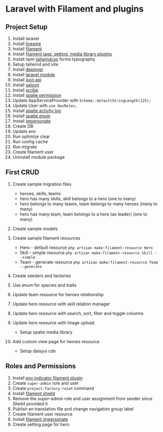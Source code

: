 # Laravel with Filament and plugins

## Project Setup

1. Install laravel
2. Install [livewire](https://laravel-livewire.com/docs/2.x/installation)
3. Install [filament](https://filamentphp.com/docs/2.x/admin/installation#installation)
4. Install [filament tags, setting, media library plugins](https://gist.github.com/Z3d0X/3981de122991b0a616aa69277335569c)
5. Install npm [tailwindcss](https://tailwindcss.com/docs/installation) forms typography
6. Setup tailwind and vite
7. Install [deployer](https://deployer.org/docs/7.x/installation)
8. Install [laravel module](https://nwidart.com/laravel-modules/v6/installation-and-setup)
9. Install [json api](https://laraveljsonapi.io/docs/2.0/getting-started/)
10. Install [saloon](https://docs.saloon.dev/getting-started/getting-started)
11. Install [scribe](https://scribe.knuckles.wtf/laravel/)
12. Install [spatie permission](https://spatie.be/docs/laravel-permission/v5/installation-laravel)
13. Update AppServiceProvider with `Schema::defaultStringLength(125);`
14. Update User with `use HasRoles;`
15. Install [spatie activity log](https://spatie.be/docs/laravel-activitylog/v4/installation-and-setup)
16. Install [spatie enum](https://github.com/spatie/laravel-enum)
17. Install [impersonate](https://github.com/404labfr/laravel-impersonate)
18. Create DB
19. Update env
20. Run optimize clear
21. Run config cache
22. Run migrate
23. Create filament user
24. Uninstall module package

## First CRUD

1. Create sample migration files

    - heroes, skills, teams
    - hero has many skills, skill belongs to a hero (one to many)
    - hero belongs to many teams, team belongs to many heroes (many to many)
    - hero has many team, team belongs to a hero (as leader) (one to many)

1. Create sample models
1. Create sample filament resources

    - Hero - default resource `php artisan make:filament-resource Hero`
    - Skill - simple resource `php artisan make:filament-resource Skill --simple`
    - Team - generate resource `php artisan make:filament-resource Team --generate`

1. Create seeders and factories
1. Use enum for species and traits
1. Update team resource for heroes relationship
1. Update hero resource with skill relation manager
1. Update hero resource with search, sort, filter and toggle columns
1. Update hero resource with image upload

    - Setup spatie media library

1. Add custom view page for heroes resource
    - Setup daisyui cdn

## Roles and Permissions

1. Install [env indicator filament plugin](https://github.com/pxlrbt/filament-environment-indicator)
2. Create `super-admin` role and user
3. Create `project:factory-reset` command
4. Install [filament shield](https://github.com/bezhanSalleh/filament-shield)
5. Remove the super-admin role and user assignment from seeder since Sheild provided it
6. Publish en translation file and change navigation group label
7. Create filament user resource
8. Install [filament impersonate](https://github.com/stechstudio/filament-impersonate)
9. Create setting page for hero
